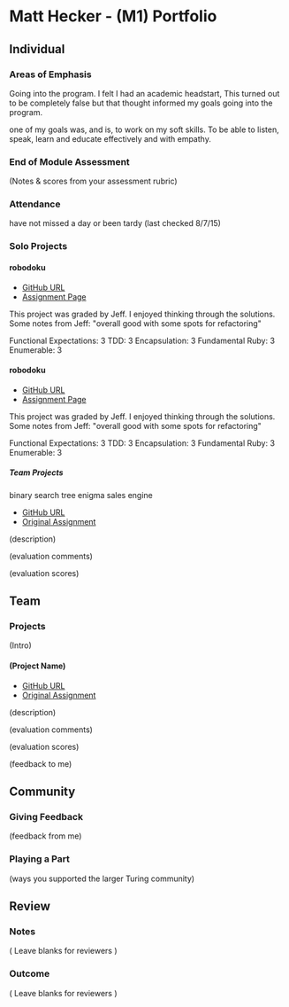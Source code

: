 # Matt Hecker - (M1) Portfolio

## Individual

### Areas of Emphasis

Going into the program. I felt I had an academic headstart, This turned out to be completely false but that thought informed my goals going into the program. 

one of my goals was, and is, to work on my soft skills. To be able to listen, speak, learn and educate effectively and with empathy.



### End of Module Assessment

(Notes & scores from your assessment rubric)

### Attendance

have not missed a day or been tardy (last checked 8/7/15)


### Solo Projects

#### robodoku
 * [GitHub URL](https://github.com/HoffsMH/robodoku)
 * [Assignment Page](https://github.com/turingschool/challenges/blob/master/robodoku.markdown)
 
 This project was graded by Jeff.  I enjoyed thinking through the solutions. 
 Some notes from Jeff: 
  "overall good with some spots for refactoring"
  
  Functional Expectations: 3
  TDD: 3
  Encapsulation: 3
  Fundamental Ruby: 3
  Enumerable: 3
  
#### robodoku
 * [GitHub URL](https://github.com/HoffsMH/robodoku)
 * [Assignment Page](https://github.com/turingschool/challenges/blob/master/robodoku.markdown)
 
 This project was graded by Jeff.  I enjoyed thinking through the solutions. 
 Some notes from Jeff: 
  "overall good with some spots for refactoring"
  
  Functional Expectations: 3
  TDD: 3
  Encapsulation: 3
  Fundamental Ruby: 3
  Enumerable: 3
 
 ##### Team Projects
 
binary search tree
enigma
sales engine

* [GitHub URL]()
* [Original Assignment]()

(description)

(evaluation comments)

(evaluation scores)

## Team

### Projects

(Intro)

#### (Project Name)

* [GitHub URL]()
* [Original Assignment]()

(description)

(evaluation comments)

(evaluation scores)

(feedback to me)

## Community

### Giving Feedback

(feedback from me)

### Playing a Part

(ways you supported the larger Turing community)

## Review

### Notes

( Leave blanks for reviewers )

### Outcome

( Leave blanks for reviewers )
